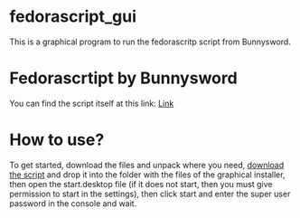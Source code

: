 # fedorascript_gui
This is a graphical program to run the fedorascritp script from Bunnysword.

# Fedorascrtipt by Bunnysword
You can find the script itself at this link: [Link](https://github.com/Bunnysword/Fedoscript/blob/main/config.conf)

# How to use?
To get started, download the files and unpack where you need, [download the script](https://github.com/Bunnysword/Fedoscript/blob/main/config.conf) and drop it into the folder with the files of the graphical installer, then open the start.desktop file (if it does not start, then you must give permission to start in the settings), then click start and enter the super user password in the console and wait.
